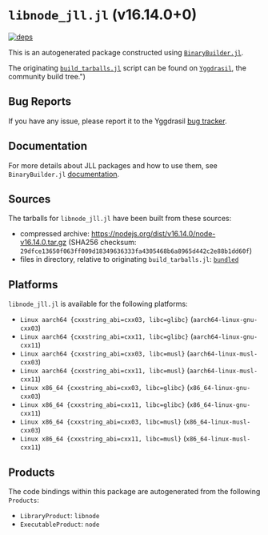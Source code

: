 # `libnode_jll.jl` (v16.14.0+0)

[![deps](https://juliahub.com/docs/libnode_jll/deps.svg)](https://juliahub.com/ui/Packages/libnode_jll/Q4fq9?page=2)

This is an autogenerated package constructed using [`BinaryBuilder.jl`](https://github.com/JuliaPackaging/BinaryBuilder.jl).

The originating [`build_tarballs.jl`](https://github.com/JuliaPackaging/Yggdrasil/blob/195eb37ffa6bc7bb6ba0db0ced7aa438f94c333f/L/libnode/build_tarballs.jl) script can be found on [`Yggdrasil`](https://github.com/JuliaPackaging/Yggdrasil/), the community build tree.")

## Bug Reports

If you have any issue, please report it to the Yggdrasil [bug tracker](https://github.com/JuliaPackaging/Yggdrasil/issues).

## Documentation

For more details about JLL packages and how to use them, see `BinaryBuilder.jl` [documentation](https://docs.binarybuilder.org/stable/jll/).

## Sources

The tarballs for `libnode_jll.jl` have been built from these sources:

* compressed archive: https://nodejs.org/dist/v16.14.0/node-v16.14.0.tar.gz (SHA256 checksum: `29dfce13650f063ff009d18349636333fa4305468b6a8965d442c2e88b1dd60f`)
* files in directory, relative to originating `build_tarballs.jl`: [`bundled`](https://github.com/JuliaPackaging/Yggdrasil/tree/195eb37ffa6bc7bb6ba0db0ced7aa438f94c333f/L/libnode/bundled)

## Platforms

`libnode_jll.jl` is available for the following platforms:

* `Linux aarch64 {cxxstring_abi=cxx03, libc=glibc}` (`aarch64-linux-gnu-cxx03`)
* `Linux aarch64 {cxxstring_abi=cxx11, libc=glibc}` (`aarch64-linux-gnu-cxx11`)
* `Linux aarch64 {cxxstring_abi=cxx03, libc=musl}` (`aarch64-linux-musl-cxx03`)
* `Linux aarch64 {cxxstring_abi=cxx11, libc=musl}` (`aarch64-linux-musl-cxx11`)
* `Linux x86_64 {cxxstring_abi=cxx03, libc=glibc}` (`x86_64-linux-gnu-cxx03`)
* `Linux x86_64 {cxxstring_abi=cxx11, libc=glibc}` (`x86_64-linux-gnu-cxx11`)
* `Linux x86_64 {cxxstring_abi=cxx03, libc=musl}` (`x86_64-linux-musl-cxx03`)
* `Linux x86_64 {cxxstring_abi=cxx11, libc=musl}` (`x86_64-linux-musl-cxx11`)

## Products

The code bindings within this package are autogenerated from the following `Products`:

* `LibraryProduct`: `libnode`
* `ExecutableProduct`: `node`
